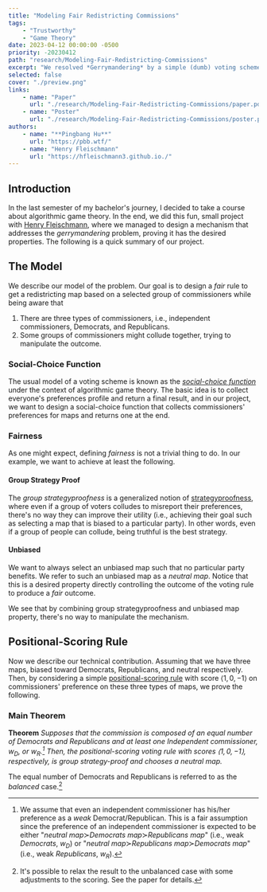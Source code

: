```yaml
---
title: "Modeling Fair Redistricting Commissions"
tags:
	- "Trustworthy"
	- "Game Theory"
date: 2023-04-12 00:00:00 -0500
priority: -20230412
path: "research/Modeling-Fair-Redistricting-Commissions"
excerpt: "We resolved *Gerrymandering* by a simple (dumb) voting scheme..."
selected: false
cover: "./preview.png"
links:
	- name: "Paper"
	  url: "./research/Modeling-Fair-Redistricting-Commissions/paper.pdf"
	- name: "Poster"
      url: "./research/Modeling-Fair-Redistricting-Commissions/poster.pdf"
authors:
	- name: "**Pingbang Hu**"
      url: "https://pbb.wtf/"
    - name: "Henry Fleischmann"
      url: "https://hfleischmann3.github.io./"
---
```


## Introduction

In the last semester of my bachelor's journey, I decided to take a course about algorithmic game theory. In the end, we did this fun, small project with [Henry Fleischmann](https://hfleischmann3.github.io./), where we managed to design a mechanism that addresses the *gerrymandering* problem, proving it has the desired properties. The following is a quick summary of our project.

## The Model

We describe our model of the problem. Our goal is to design a *fair* rule to get a redistricting map based on a selected group of commissioners while being aware that

1. There are three types of commissioners, i.e., independent commissioners, Democrats, and Republicans.
2. Some groups of commissioners might collude together, trying to manipulate the outcome.

### Social-Choice Function

The usual model of a voting scheme is known as the [*social-choice function*](https://en.wikipedia.org/wiki/Social_choice_theory#Social_choice_functions) under the context of algorithmic game theory. The basic idea is to collect everyone's preferences profile and return a final result, and in our project, we want to design a social-choice function that collects commissioners' preferences for maps and returns one at the end.

### Fairness

As one might expect, defining *fairness* is not a trivial thing to do. In our example, we want to achieve at least the following.

#### Group Strategy Proof

The *group strategyproofness* is a generalized notion of [strategyproofness](https://en.wikipedia.org/wiki/Strategyproofness), where even if a group of voters colludes to misreport their preferences, there's no way they can improve their utility (i.e., achieving their goal such as selecting a map that is biased to a particular party). In other words, even if a group of people can collude, being truthful is the best strategy.

#### Unbiased

We want to always select an unbiased map such that no particular party benefits.  We refer to such an unbiased map as a *neutral map*. Notice that this is a desired property directly controlling the outcome of the voting rule to produce a *fair* outcome.

We see that by combining group strategyproofness and unbiased map property, there's no way to manipulate the mechanism.

## Positional-Scoring Rule

Now we describe our technical contribution.  Assuming that we have three maps, biased toward Democrats, Republicans, and neutral respectively. Then, by considering a simple [positional-scoring rule](https://en.wikipedia.org/wiki/Positional_voting) with score $\langle 1, 0, -1\rangle$ on commissioners' preference on these three types of maps, we prove the following.

### Main Theorem

**Theorem** *Supposes that the commission is composed of an equal number of Democrats and Republicans and at least one Independent commissioner, $w_D$, or $w_R$.[^2] Then, the positional-scoring voting rule with scores $\langle 1, 0, -1\rangle$, respectively, is group strategy-proof and chooses a neutral map.*

[^2]: We assume that even an independent commissioner has his/her preference as a *weak* Democrat/Republican. This is a fair assumption since the preference of an independent commissioner is expected to be either "*neutral map*$\succ$*Democrats map*$\succ$*Republicans map*" (i.e., weak *Democrats*, $w_D$) or "*neutral map*$\succ$*Republicans map*$\succ$*Democrats map*" (i.e., weak *Republicans*, $w_R$).

The equal number of Democrats and Republicans is referred to as the *balanced* case.[^3]

[^3]: It's possible to relax the result to the unbalanced case with some adjustments to the scoring. See the paper for details.
